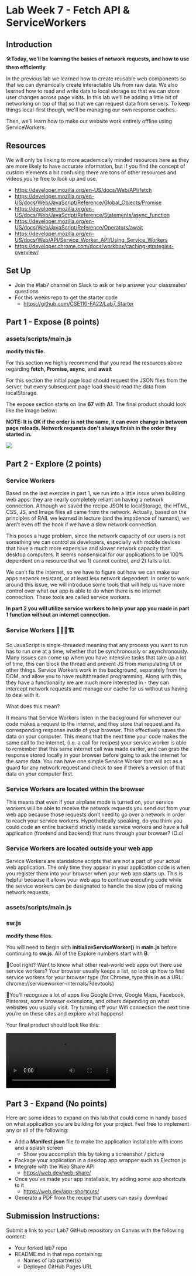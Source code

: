 # Lab Week 7 - Fetch API & ServiceWorkers

## Introduction

🛠**Today, we'll be learning the basics of network requests, and how to use them efficiently**

In the previous lab we learned how to create reusable web components so that we can dynamically create interactable UIs from raw data. We also learned how to read and write data to local storage so that we can store user changes across page visits. In this lab we'll be adding a little bit of networking on top of that so that we can request data from servers. To keep things local-first though, we'll be managing our own response caches.

Then, we'll learn how to make our website work entirely offline using ServiceWorkers.

## Resources
We will only be linking to more academically minded resources here as they are more likely to have accurate information, but if you find the concept of custom elements a bit confusing there are tons of other resources and videos you’re free to look up and use.

* https://developer.mozilla.org/en-US/docs/Web/API/fetch
* https://developer.mozilla.org/en-US/docs/Web/JavaScript/Reference/Global_Objects/Promise
* https://developer.mozilla.org/en-US/docs/Web/JavaScript/Reference/Statements/async_function
* https://developer.mozilla.org/en-US/docs/Web/JavaScript/Reference/Operators/await
* https://developer.mozilla.org/en-US/docs/Web/API/Service_Worker_API/Using_Service_Workers
* https://developer.chrome.com/docs/workbox/caching-strategies-overview/
 
## Set Up

* Join the #lab7 channel on Slack to ask or help answer your classmates' questions
* For this weeks repo to get the starter code
    * https://github.com/CSE110-FA22/Lab7_Starter
 
## Part 1 - Expose (8 points)

### assets/scripts/main.js
**modify this file.**

For this section we highly recommend that you read the resources above regarding **fetch, Promise, async**, and **await**

For this section the initial page load should request the JSON files from the server, but every subsequent page load should read the data from localStorage.

The expose section starts on line **67** with **A1**. The final product should look like the image below:

**NOTE: It is OK if the order is not the same, it can even change in between page reloads. Network requests don't always finish in the order they started in.**

![](./Image/Screen%20Shot%202022-11-08%20at%2011.27.17%20AM.png)

## Part 2 - Explore (2 points)

### Service Workers

Based on the last exercise in part 1, we run into a little issue when building web apps: they are nearly completely reliant on having a network connection. Although we saved the recipe JSON to localStorage, the HTML, CSS, JS, and Image files all came from the network. Actually, based on the principles of RAIL we learned in lecture (and the impatience of humans), we aren’t even off the hook if we have a slow network connection.

This poses a huge problem, since the network capacity of our users is not something we can control as developers, especially with mobile devices that have a much more expensive and slower network capacity than desktop computers. It seems nonsensical for our applications to be 100% dependent on a resource that we 1) cannot control, and 2) fails a lot. 

We can’t fix the internet, so we have to figure out how we can make our apps network resistant, or at least less network dependent. In order to work around this issue, we will introduce some tools that will help us have more control over what our app is able to do when there is no internet connection. These tools are called service workers. 

**In part 2 you will utilize service workers to help your app you made in part 1 function without an internet connection.** 

### Service Workers 👷🏼‍♀️🏗

So JavaScript is single-threaded meaning that any process you want to run has to run one at a time, whether that be synchronously or asynchronously. Many issues can come up when you have intensive tasks that take up a lot of time, this can block the thread and prevent JS from manipulating UI or other things. Service Workers work in the background, separately from the DOM, and allow you to have multithreaded programming. Along with this, they have a functionality we are much more interested in - they can intercept network requests and manage our cache for us without us having to deal with it.

What does this mean?

It means that Service Workers listen in the background for whenever our code makes a request to the internet, and they store that request and its corresponding response inside of your browser. This effectively saves the data on your computer. This means that the next time your code makes the same call to the internet, (i.e. a call for recipes) your service worker is able to remember that this same internet call was made earlier, and can grab the response stored locally in your browser before going to ask the internet for the same data. You can have one simple Service Worker that will act as a guard for any network request and check to see if there’s a version of that data on your computer first. 

### Service Workers are located within the browser

This means that even if your airplane mode is turned on, your service workers will be able to receive the network requests you send out from your web app because those requests don’t need to go over a network in order to reach your service workers. Hypothetically speaking, do you think you could code an entire backend strictly inside service workers and have a full application (frontend and backend) that runs through your browser? (O.o)

### Service Workers are located outside your web app

Service Workers are standalone scripts that are not a part of your actual web application. The only time they appear in your application code is when you register them into your browser when your web app starts up. This is helpful because it allows your web app to continue executing code while the service workers can be designated to handle the slow jobs of making network requests. 

 

### assets/scripts/main.js
### sw.js
**modify these files.**

You will need to begin with **initializeServiceWorker()** in **main.js** before continuing to **sw.js**. All of the Explore numbers start with **B**.

🚀Cool right? Want to know what other real-world web apps out there use service workers? Your browser usually keeps a list, so look up how to find service workers for your browser type (for Chrome, type this in as a URL: chrome://serviceworker-internals/?devtools)

📱You’ll recognize a lot of apps like Google Drive, Google Maps, Facebook, Pinterest, some browser extensions, and others depending on what websites you usually visit. Try turning off your Wifi connection the next time you’re on these sites and explore what happens!

Your final product should look like this:

![](./Image/t-28efsKrN8VYnmboGqkNz8ZKuLgpPs5GX.mp4)

## Part 3 - Expand (No points)

Here are some ideas to expand on this lab that could come in handy based on what application you are building for your project. Feel free to implement any or all of the following:

* Add a **Manifest.json** file to make the application installable with icons and a splash screen
    * Show you accomplish this by taking a screenshot / picture
* Package your application in a desktop app wrapper such as Electron.js
* Integrate with the Web Share API
    * https://web.dev/web-share/
* Once you've made your app installable, try adding some app shortcuts to it
    * https://web.dev/app-shortcuts/
* Generate a PDF from the recipe that users can easily download
 
## Submission Instructions:

Submit a link to your Lab7 GitHub repository on Canvas with the following content:

* Your forked lab7 repo
* README.md in that repo containing:
    * Names of lab partner(s)
    * Deployed GitHub Pages URL